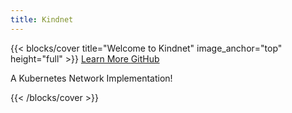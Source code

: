 ```yaml
---
title: Kindnet
---
```


{{< blocks/cover title="Welcome to Kindnet" image_anchor="top" height="full" >}}
<a class="btn btn-lg btn-primary me-3 mb-4" href="/docs/">
  Learn More <i class="fas fa-arrow-alt-circle-right ms-2"></i>
</a>
<a class="btn btn-lg btn-secondary me-3 mb-4" href="https://github.com/thehonker/kindnet">
  GitHub <i class="fab fa-github ms-2 "></i>
</a>
<p class="lead mt-5">A Kubernetes Network Implementation!</p>
{{< /blocks/cover >}}
